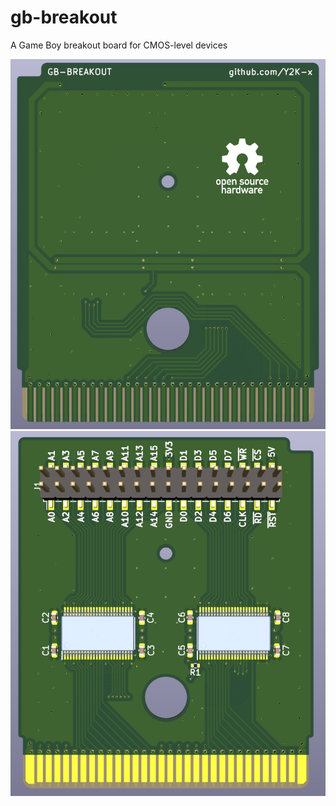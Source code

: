 # gb-breakout
A Game Boy breakout board for CMOS-level devices

![Front](https://github.com/Y2K-x/gb-breakout/raw/main/img/render_back.png)
![Back](https://github.com/Y2K-x/gb-breakout/raw/main/img/render_front.png)